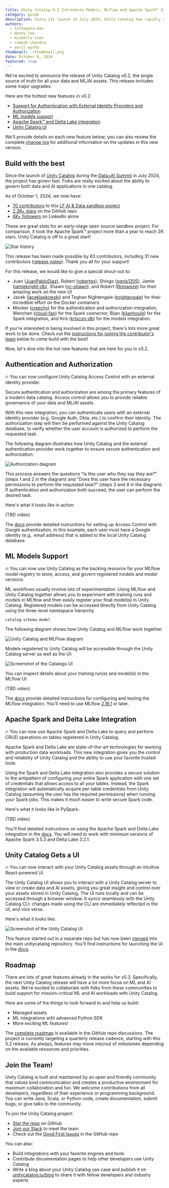 ```yaml
---
title: Unity Catalog 0.2 Introduces Models, MLflow and Apache Spark™ Integration, and support for External Identity Providers
category: guide
description: Since its launch in July 2024, Unity Catalog has rapidly grown with key features like external authentication, MLflow model support, Apache Spark integration, and a new UI, making it a powerful tool for unified data and AI governance.
authors:
  - tathagata-das
  - denny-lee
  - michelle-leon
  - ramesh-chandra
  - avril-aysha
thumbnail: ./thumbnail.png
date: October 8, 2024
featured: true
---
```


We're excited to announce the release of Unity Catalog v0.2, the single source of truth for all your data and ML/AI assets. This release includes some major upgrades.

Here are the hottest new features in v0.2:

- [Support for Authentication with External Identity Providers and Authorization](https://www.unitycatalog.io/blogs/unity-catalog-0-2-introduces-models-mlflow-and-spark-integration-and-support-for-external-identity-providers#authentication-and-authorization)
- [ML models support](https://www.unitycatalog.io/blogs/unity-catalog-0-2-introduces-models-mlflow-and-spark-integration-and-support-for-external-identity-providers#ml-models-support)
- [Apache Spark™ and Delta Lake integration](https://www.unitycatalog.io/blogs/unity-catalog-0-2-introduces-models-mlflow-and-spark-integration-and-support-for-external-identity-providers#apache-spark-and-delta-lake-integration)
- [Unity Catalog UI](https://www.unitycatalog.io/blogs/unity-catalog-0-2-introduces-models-mlflow-and-spark-integration-and-support-for-external-identity-providers#unity-catalog-gets-a-ui)

We'll provide details on each new feature below; you can also review the complete [change log](https://github.com/unitycatalog/unitycatalog/compare/v0.1.0...v0.2.0) for additional information on the updates in this new version.

## Build with the best

Since the launch of [Unity Catalog](https://youtu.be/lZbmBAxa3O4?si=PLVU5UMmijDAL238) during the [Data+AI Summit](https://www.databricks.com/dataaisummit) in July 2024, the project has grown fast. Folks are really excited about the ability to govern both data and AI applications in one catalog.

As of October 1, 2024, we now have:

- [70 contributors](https://github.com/unitycatalog/unitycatalog/graphs/contributors) to this [LF AI & Data sandbox project](https://lfaidata.foundation/blog/2024/06/20/welcoming-unity-catalog-to-the-lf-ai-data-foundation-a-milestone-in-open-data-and-ai-governance/)
- [2.3K+ stars](https://github.com/unitycatalog/unitycatalog/stargazers) on the GitHub repo
- [6K+ followers](https://www.linkedin.com/company/unitycatalog) on LinkedIn alone

These are great stats for an early-stage open source sandbox project. For comparison, it took the Apache Spark™ project more than a year to reach 2K stars. Unity Catalog is off to a great start!

![Star history](./star-history.png)

This release has been made possible by 63 contributors, including 31 new contributors ([release notes](https://github.com/unitycatalog/unitycatalog/releases/tag/v0.2.0)). Thank you all for your support!

For this release, we would like to give a special shout-out to:

- Juan ([JuanPabloDiaz](https://github.com/JuanPabloDiaz)), Robert ([robertgv](https://github.com/robertgv)), Shingo ([ognis1205](https://github.com/ognis1205)), Jamie ([jamieknight-db](https://github.com/jamieknight-db)), Shawn ([yc-shawn](https://github.com/yc-shawn)), and Robert ([Romanize](https://github.com/Romanize)) for their amazing work on the new UI
- Jacek ([jaceklaskowski](https://github.com/jaceklaskowski)) and Teghan Nightengale ([tnightengale](https://github.com/tnightengale)) for their incredible effort on the Docker containers
- Mocker ([creechy](https://github.com/creechy)) for the authentication and authorization integration, Wenchen ([cloud-fan](https://github.com/cloud-fan)) for the Spark connector, Bijan ([bijanhoule](https://github.com/bijanhoule)) for the Spark integration, and Kris ([kriscon-db](https://github.com/kriscon-db)) for the models integration.

If you're interested in being involved in this project, there's lots more great work to be done. Check out the [instructions for joining the contributor's team](https://www.unitycatalog.io/blogs/unity-catalog-0-2-introduces-models-mlflow-and-spark-integration-and-support-for-external-identity-providers#join-the-team) below to come build with the best!

Now, let's dive into the hot new features that are here for you in v0.2.

## Authentication and Authorization

🔥 You can now configure Unity Catalog Access Control with an external identity provider.

Secure authentication and authorization are among the primary features of a modern data catalog. Access control allows you to provide reliable governance of your data and ML/AI assets.

With this new integration, you can authenticate users with an external identity provider (e.g. Google Auth, Okta, etc.) to confirm their identity. The authorization step will then be performed against the Unity Catalog database, to verify whether the user account is authorized to perform the requested task.

The following diagram illustrates how Unity Catalog and the external authentication provider work together to ensure secure authentication and authorization:

![Authorization diagram](./auth-diagram.png)

This process answers the questions "Is this user who they say they are?" (steps 1 and 2 in the diagram) and "Does this user have the necessary permissions to perform the requested task?" (steps 3 and 4 in the diagram). If authentication and authorization both succeed, the user can perform the desired task.

Here's what it looks like in action:

(TBD video)

The [docs](https://docs.unitycatalog.io/server/auth/) provide detailed instructions for setting up Access Control with Google authentication. In this example, each user must have a Google identity (e.g., email address) that is added to the local Unity Catalog database.

## ML Models Support

🔥 You can now use Unity Catalog as the backing resource for your MLflow model registry to store, access, and govern registered models and model versions.

ML workflows usually involve lots of experimentation. Using MLflow and Unity Catalog together allows you to experiment with training runs and models in MLflow and then easily register your final model(s) in Unity Catalog. Registered models can be accessed directly from Unity Catalog using the three-level namespace hierarchy

```
catalog.schema.model
```

The following diagram shows how Unity Catalog and MLflow work together:

![Unity Catalog and MLFlow diagram](./unity-catalog-mlflow-diagram.png)

Models registered to Unity Catalog will be accessible through the Unity Catalog server as well as the UI:

![Screenshot of the Catalogs UI](./screenshot-catalogs.png)

You can inspect details about your training run(s) and model(s) in the MLflow UI:

(TBD video)

The [docs](https://docs.unitycatalog.io/usage/models/) provide detailed instructions for configuring and testing the MLflow integration. You'll need to use MLflow [2.16.1](https://mlflow.org/releases/2.16.1) or later.

## Apache Spark and Delta Lake Integration

🔥 You can now use Apache Spark and Delta Lake to query and perform CRUD operations on tables registered in Unity Catalog.

Apache Spark and Delta Lake are state-of-the-art technologies for working with production data workloads. This new integration gives you the control and reliability of Unity Catalog and the ability to use your favorite trusted tools.

Using the Spark and Delta Lake integration also provides a secure solution to the antipattern of configuring your entire Spark application with one set of credentials that allows access to all your tables. Instead, the Spark integration will automatically acquire per-table credentials from Unity Catalog (assuming the user has the required permissions) when running your Spark jobs. This makes it much easier to write secure Spark code.

Here's what it looks like in PySpark:

(TBD video)

You'll find detailed instructions on using the Apache Spark and Delta Lake integration in the [docs](https://docs.unitycatalog.io/integrations/unity-catalog-spark/). You will need to work with minimum versions of Apache Spark 3.5.3 and Delta Lake 3.2.1.

## Unity Catalog Gets a UI

🔥 You can now interact with your Unity Catalog assets through an intuitive React-powered UI.

The Unity Catalog UI allows you to interact with a Unity Catalog server to view or create data and AI assets, giving you great insight and control over your assets stored in Unity Catalog. The UI runs locally and can be accessed through a browser window. It syncs seamlessly with the Unity Catalog CLI: changes made using the CLI are immediately reflected in the UI, and vice versa.

Here's what it looks like:

![Screenshot of the Unity Catalog UI](./screenshot-ui.png)

This feature started out in a separate repo but has now been [merged](https://github.com/unitycatalog/unitycatalog/discussions/349) into the main unitycatalog repository. You'll find instructions for launching the UI in the [docs](https://docs.unitycatalog.io/usage/ui/).

## Roadmap

There are lots of great features already in the works for v0.3. Specifically, the next Unity Catalog release will have a lot more focus on ML and AI assets. We're excited to collaborate with folks from these communities to build support for mission-critical ML and AI workloads with Unity Catalog.

Here are some of the things to look forward to and help us build:

- Managed assets
- ML integrations with advanced Python SDK
- More exciting ML features!

The [complete roadmap](https://github.com/unitycatalog/unitycatalog/discussions/411) is available in the GitHub repo discussions. The project is currently targeting a quarterly release cadence, starting with this 0.2 release. As always, features may move into/out of milestones depending on the available resources and priorities.

## Join the Team!

Unity Catalog is built and maintained by an open and friendly community that values kind communication and creates a productive environment for maximum collaboration and fun. We welcome contributions from all developers, regardless of their experience or programming background. You can write Java, Scala, or Python code, create documentation, submit bugs, or give talks to the community.

To join the Unity Catalog project:

- [Star the repo](https://github.com/unitycatalog/unitycatalog) on GitHub
- ‍[Join our Slack](https://join.slack.com/t/unitycatalog/shared_invite/zt-3f93k8flt-Ent43H6MQQYNN52Ca_eRMQ) to meet the team
- Check out the [Good First Issues](https://github.com/unitycatalog/unitycatalog/issues?q=is%3Aopen+is%3Aissue+label%3A%22good+first+issue%22) in the GitHub repo

You can also:

- Build integrations with your favorite engines and tools
- Contribute documentation pages to help other developers use Unity Catalog
- Write a blog about your Unity Catalog use case and publish it on [unitycatalog.io/blog](http://unitycatalog.io/blog) to share it with fellow developers and industry experts
